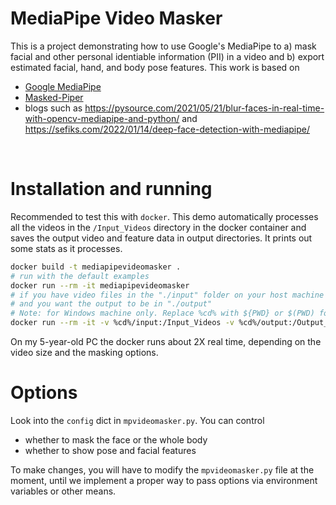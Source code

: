 # MediaPipe Video Masker  <br />
This is a project demonstrating how to use Google's MediaPipe to a) mask facial and other personal identiable information (PII) in a video and b) export estimated facial, hand, and body pose features. This work is based on 

- [Google MediaPipe](https://google.github.io/mediapipe/)
- [Masked-Piper](https://github.com/WimPouw/TowardsMultimodalOpenScience)
- blogs such as https://pysource.com/2021/05/21/blur-faces-in-real-time-with-opencv-mediapipe-and-python/ and https://sefiks.com/2022/01/14/deep-face-detection-with-mediapipe/ 

 <br />

# Installation and running

Recommended to test this with `docker`. This demo automatically processes all the videos in the `/Input_Videos` directory in the docker container and saves the output video and feature data in output directories. It prints out some stats as it processes. 

```sh
docker build -t mediapipevideomasker .
# run with the default examples
docker run --rm -it mediapipevideomasker
# if you have video files in the "./input" folder on your host machine 
# and you want the output to be in "./output" 
# Note: for Windows machine only. Replace %cd% with ${PWD} or $(PWD) for Linux
docker run --rm -it -v %cd%/input:/Input_Videos -v %cd%/output:/Output_MaskedVideos -v %cd%/output:/Output_TimeSeries mediapipevideomasker

```

On my 5-year-old PC the docker runs about 2X real time, depending on the video size and the masking options. 

# Options
Look into the `config` dict in `mpvideomasker.py`. You can control 
- whether to mask the face or the whole body
- whether to show pose and facial features

To make changes, you will have to modify the `mpvideomasker.py` file at the moment, until we implement a proper way to pass options via environment variables or other means. 